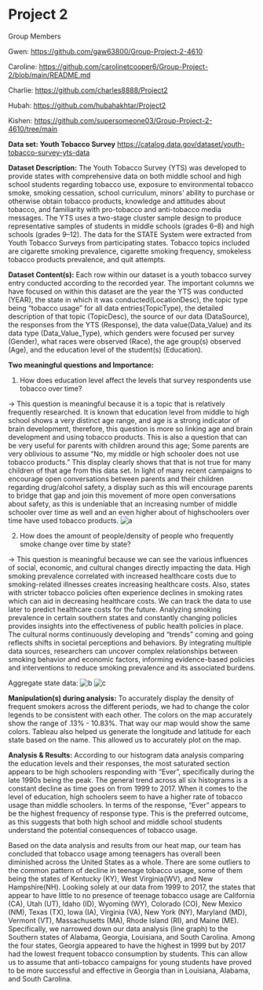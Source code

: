 # Project 2
Group Members

Gwen: https://github.com/gaw63800/Group-Project-2-4610

Caroline: https://github.com/carolinetcooper6/Group-Project-2/blob/main/README.md

Charlie: https://github.com/charles8888/Project2 

Hubah: https://github.com/hubahakhtar/Project2

Kishen: https://github.com/supersomeone03/Group-Project-2-4610/tree/main


**Data set: 
Youth Tobacco Survey**
https://catalog.data.gov/dataset/youth-tobacco-survey-yts-data

**Dataset Description:**
The Youth Tobacco Survey (YTS) was developed to provide states with comprehensive data on both middle school and high school students regarding tobacco use, exposure to environmental tobacco smoke, smoking cessation, school curriculum, minors' ability to purchase or otherwise obtain tobacco products, knowledge and attitudes about tobacco, and familiarity with pro-tobacco and anti-tobacco media messages. The YTS uses a two-stage cluster sample design to produce representative samples of students in middle schools (grades 6–8) and high schools (grades 9–12). The data for the STATE System were extracted from Youth Tobacco Surveys from participating states. Tobacco topics included are cigarette smoking prevalence, cigarette smoking frequency, smokeless tobacco products prevalence, and quit attempts.

**Dataset Content(s):**
Each row within our dataset is a youth tobacco survey entry conducted according to the recorded year. The important columns we have focused on within this dataset are the year the YTS was conducted (YEAR), the state in which it was conducted(LocationDesc), the topic type being “tobacco usage” for all data entries(TopicType), the detailed description of that topic (TopicDesc), the source of our data (DataSource), the responses from the YTS (Response), the data value(Data_Value) and its data type (Data_Value_Type), which genders were focused per survey (Gender), what races were observed (Race), the age group(s) observed (Age), and the education level of the student(s) (Education).

**Two meaningful questions and Importance:**

1. How does education level affect the levels that survey respondents use tobacco over time?
   
→ This question is meaningful because it is a topic that is relatively frequently researched. It is known that education level from middle to high school shows a very distinct age range, and age is a strong indicator of brain development, therefore, this question is more so linking age and brain development and using tobacco products. This is also a question that can be very useful for parents with children around this age; Some parents are very oblivious to assume “No, my middle or high schooler does not use tobacco products.” This display clearly shows that that is not true for many children of that age from this data set. In light of many recent campaigns to encourage open conversations between parents and their children regarding drug/alcohol safety, a display such as this will encourage parents to bridge that gap and join this movement of more open conversations about safety, as this is undeniable that an increasing number of middle schooler over time as well and an even higher about of highschoolers over time have used tobacco products. 
![a](https://github.com/hubahakhtar/Project2/assets/165077668/db8e8c5e-6340-46f5-ba04-cb518cef0ac9)

2. How does the amount of people/density of people who frequently smoke change over time by state?
   
→ This question is meaningful because we can see the various influences of social, economic, and cultural changes directly impacting the data. High smoking prevalence correlated with increased healthcare costs due to smoking-related illnesses creates increasing healthcare costs. Also, states with stricter tobacco policies often experience declines in smoking rates which can aid in decreasing healthcare costs. We can track the data to use later to predict healthcare costs for the future. Analyzing smoking prevalence in certain southern states and constantly changing policies provides insights into the effectiveness of public health policies in place. The cultural norms continuously developing and “trends” coming and going reflects shifts in societal perceptions and behaviors. By integrating multiple data sources, researchers can uncover complex relationships between smoking behavior and economic factors, informing evidence-based policies and interventions to reduce smoking prevalence and its associated burdens.

Aggregate state data:
![b](https://github.com/hubahakhtar/Project2/assets/165077668/67e9a783-e8f3-459e-8b29-c84bb1265ded)
![c](https://github.com/hubahakhtar/Project2/assets/165077668/ea7b5d91-bca3-4456-b4c6-2a65f7607e88)

**Manipulation(s) during analysis:**
To accurately display the density of frequent smokers across the different periods, we had to change the color legends to be consistent with each other. The colors on the map accurately show the range of .13% - 10.83%. That way our map would show the same colors. 
Tableau also helped us generate the longitude and latitude for each state based on the name. This allowed us to accurately plot on the map. 

**Analysis & Results:**
According to our histogram data analysis comparing the education levels and their responses, the most saturated section appears to be high schoolers responding with “Ever”, specifically during the late 1990s being the peak. The general trend across all six histograms is a constant decline as time goes on from 1999 to 2017. When it comes to the level of education, high schoolers seem to have a higher rate of tobacco usage than middle schoolers. In terms of the response, “Ever” appears to be the highest frequency of response type. This is the preferred outcome, as this suggests that both high school and middle school students understand the potential consequences of tobacco usage. 

Based on the data analysis and results from our heat map, our team has concluded that tobacco usage among teenagers has overall been diminished across the United States as a whole. There are some outliers to the common pattern of decline in teenage tobacco usage, some of them being the states of Kentucky (KY), West Virginia(WV), and New Hampshire(NH). Looking solely at our data from 1999 to 2017, the states that appear to have little to no presence of teenage tobacco usage are California (CA), Utah (UT), Idaho (ID), Wyoming (WY), Colorado (CO), New Mexico (NM), Texas (TX), Iowa (IA), Virginia (VA), New York (NY), Maryland (MD), Vermont (VT), Massachusetts (MA), Rhode Island (RI), and Maine (ME). Specifically, we narrowed down our data analysis (line graph) to the Southern states of Alabama, Georgia, Louisiana, and South Carolina. Among the four states, Georgia appeared to have the highest in 1999 but by 2017 had the lowest frequent tobacco consumption by students. This can allow us to assume that anti-tobacco campaigns for young students have proved to be more successful and effective in Georgia than in Louisiana, Alabama, and South Carolina.




